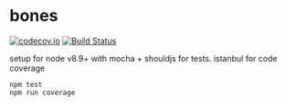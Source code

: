 # bones

[![codecov.io](https://codecov.io/github/dmamills/bones/coverage.svg?branch=master)](https://codecov.io/github/dmamills/bones?branch=master) [![Build Status](https://secure.travis-ci.org/dmamills/bones.png)](http://travis-ci.org/dmamills/bones)

setup for node v8.9+ with mocha + shouldjs for tests. istanbul for code coverage

```
npm test
npm run coverage
```
